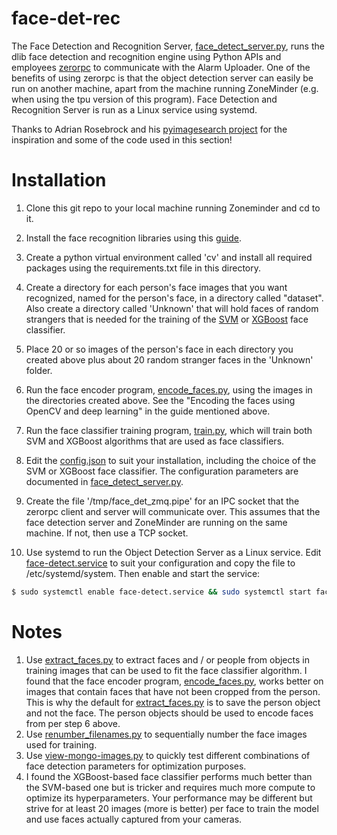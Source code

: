 # face-det-rec
The Face Detection and Recognition Server, [face_detect_server.py](./face_detect_server.py), runs the dlib face detection and recognition engine using Python APIs and employees [zerorpc](http://www.zerorpc.io/) to communicate with the Alarm Uploader. One of the benefits of using zerorpc is that the object detection server can easily be run on another machine, apart from the machine running ZoneMinder (e.g. when using the tpu version of this program). Face Detection and Recognition Server is run as a Linux service using systemd.

Thanks to Adrian Rosebrock and his [pyimagesearch project](https://www.pyimagesearch.com/) for the inspiration and some of the code used in this section!

# Installation
1. Clone this git repo to your local machine running Zoneminder and cd to it.

2. Install the face recognition libraries using this [guide](https://www.pyimagesearch.com/2018/06/18/face-recognition-with-opencv-python-and-deep-learning/).

3. Create a python virtual environment called 'cv' and install all required packages using the requirements.txt file in this directory. 

4. Create a directory for each person's face images that you want recognized, named for the person's face, in a directory called "dataset". Also create a directory called 'Unknown' that will hold faces of random strangers that is needed for the training of the [SVM](https://scikit-learn.org/stable/modules/svm.html) or [XGBoost](https://xgboost.readthedocs.io/en/latest/index.html) face classifier.

5. Place 20 or so images of the person's face in each directory you created above plus about 20 random stranger faces in the 'Unknown' folder.

6. Run the face encoder program, [encode_faces.py](./encode_faces.py), using the images in the directories created above. See the "Encoding the faces using OpenCV and deep learning" in the guide mentioned above.

7. Run the face classifier training program, [train.py](./train.py), which will train both SVM and XGBoost algorithms that are used as face classifiers.

9. Edit the [config.json](./config.json) to suit your installation, including the choice of the SVM or XGBoost face classifier. The configuration parameters are documented in [face_detect_server.py](face_detect_server.py).

10. Create the file '/tmp/face_det_zmq.pipe' for an IPC socket that the zerorpc client and server will communicate over. This assumes that the face detection server and ZoneMinder are running on the same machine. If not, then use a TCP socket.

11. Use systemd to run the Object Detection Server as a Linux service. Edit [face-detect.service](./face-detect.service) to suit your configuration and copy the file to /etc/systemd/system. Then enable and start the service:
```bash
$ sudo systemctl enable face-detect.service && sudo systemctl start face-detect.service
```
# Notes
1. Use [extract_faces.py](./extract_faces.py) to extract faces and / or people from objects in training images that can be used to fit the face classifier algorithm. I found that the face encoder program, [encode_faces.py](./encode_faces.py), works better on images that contain faces that have not been cropped from the person. This is why the default for [extract_faces.py](./extract_faces.py) is to save the person object and not the face. The person objects should be used to encode faces from per step 6 above.
2. Use [renumber_filenames.py](renumber_filenames.py) to sequentially number the face images used for training. 
3. Use [view-mongo-images.py](view-mongo-images.py) to quickly test different combinations of face detection parameters for optimization purposes.
4. I found the XGBoost-based face classifier performs much better than the SVM-based one but is tricker and requires much more compute to optimize its hyperparameters. Your performance may be different but strive for at least 20 images (more is better) per face to train the model and use faces actually captured from your cameras.